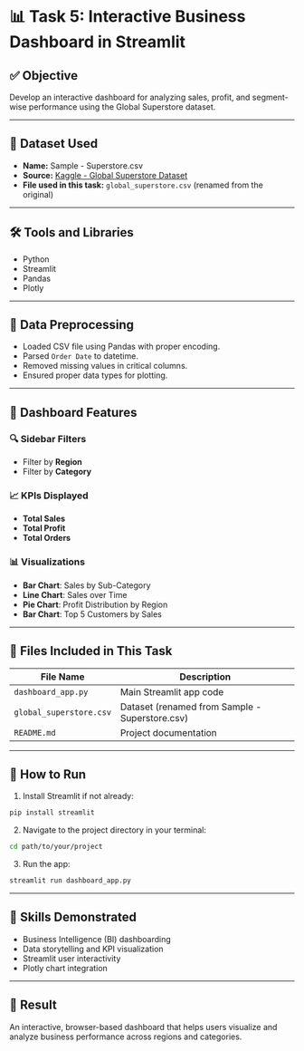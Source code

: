 
# 📊 Task 5: Interactive Business Dashboard in Streamlit

## ✅ Objective
Develop an interactive dashboard for analyzing sales, profit, and segment-wise performance using the Global Superstore dataset.

---

## 📂 Dataset Used
- **Name:** Sample - Superstore.csv
- **Source:** [Kaggle - Global Superstore Dataset](https://www.kaggle.com/datasets/vivek468/superstore-dataset-final)
- **File used in this task:** `global_superstore.csv` (renamed from the original)

---

## 🛠️ Tools and Libraries
- Python
- Streamlit
- Pandas
- Plotly

---

## 🧹 Data Preprocessing
- Loaded CSV file using Pandas with proper encoding.
- Parsed `Order Date` to datetime.
- Removed missing values in critical columns.
- Ensured proper data types for plotting.

---

## 🎯 Dashboard Features

### 🔍 Sidebar Filters
- Filter by **Region**
- Filter by **Category**

### 📈 KPIs Displayed
- **Total Sales**
- **Total Profit**
- **Total Orders**

### 📊 Visualizations
- **Bar Chart**: Sales by Sub-Category
- **Line Chart**: Sales over Time
- **Pie Chart**: Profit Distribution by Region
- **Bar Chart**: Top 5 Customers by Sales

---

## 📁 Files Included in This Task

| File Name | Description |
|-----------|-------------|
| `dashboard_app.py` | Main Streamlit app code |
| `global_superstore.csv` | Dataset (renamed from Sample - Superstore.csv) |
| `README.md` | Project documentation |

---

## 🚀 How to Run

1. Install Streamlit if not already:
```bash
pip install streamlit
```

2. Navigate to the project directory in your terminal:
```bash
cd path/to/your/project
```

3. Run the app:
```bash
streamlit run dashboard_app.py
```

---

## 📌 Skills Demonstrated
- Business Intelligence (BI) dashboarding
- Data storytelling and KPI visualization
- Streamlit user interactivity
- Plotly chart integration

---

## 📣 Result
An interactive, browser-based dashboard that helps users visualize and analyze business performance across regions and categories.

